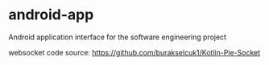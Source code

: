 # android-app
Android application interface for the software engineering project

websocket code source: https://github.com/burakselcuk1/Kotlin-Pie-Socket
